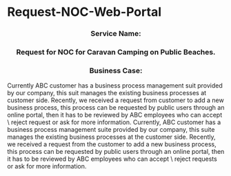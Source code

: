 # Request-NOC-Web-Portal
<h3><center>Service Name:</center></h3>
<h3><center>Request for NOC for Caravan Camping on Public Beaches. </center></h3>
<h3><center>Business Case:</center></h3>
Currently ABC customer has a business process management suit provided by our company, this suit manages the existing business processes at customer side. 
Recently, we received a request from customer to add a new business process, this process can be requested by public users through an online portal, then it has to be reviewed by ABC employees who can accept \ reject request or ask for more information.<pr>
Currently, ABC customer has a business process management suite provided by our company, this suite manages the existing business processes at the customer side. Recently, we received a request from the customer to add a new business process, this process can be requested by public users through an online portal, then it has to be reviewed by ABC employees who can accept \ reject requests or ask for more information.




